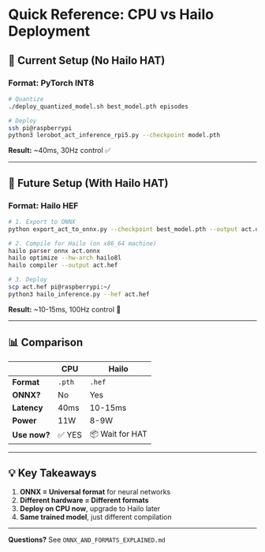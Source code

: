 # Quick Reference: CPU vs Hailo Deployment

## 🎯 Current Setup (No Hailo HAT)

### Format: PyTorch INT8
```bash
# Quantize
./deploy_quantized_model.sh best_model.pth episodes

# Deploy
ssh pi@raspberrypi
python3 lerobot_act_inference_rpi5.py --checkpoint model.pth
```

**Result:** ~40ms, 30Hz control ✅

---

## 🚀 Future Setup (With Hailo HAT)

### Format: Hailo HEF
```bash
# 1. Export to ONNX
python export_act_to_onnx.py --checkpoint best_model.pth --output act.onnx

# 2. Compile for Hailo (on x86_64 machine)
hailo parser onnx act.onnx
hailo optimize --hw-arch hailo8l
hailo compiler --output act.hef

# 3. Deploy
scp act.hef pi@raspberrypi:~/
python3 hailo_inference.py --hef act.hef
```

**Result:** ~10-15ms, 100Hz control 🚀

---

## 📊 Comparison

| | CPU | Hailo |
|---|-----|-------|
| **Format** | `.pth` | `.hef` |
| **ONNX?** | No | Yes |
| **Latency** | 40ms | 10-15ms |
| **Power** | 11W | 8-9W |
| **Use now?** | ✅ YES | 📦 Wait for HAT |

---

## 💡 Key Takeaways

1. **ONNX = Universal format** for neural networks
2. **Different hardware = Different formats**
3. **Deploy on CPU now**, upgrade to Hailo later
4. **Same trained model**, just different compilation

---

**Questions?** See `ONNX_AND_FORMATS_EXPLAINED.md`
